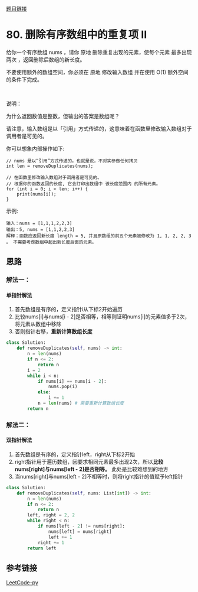 [题目链接](xxx)
# 80. 删除有序数组中的重复项 II
给你一个有序数组 nums ，请你 原地 删除重复出现的元素，使每个元素 最多出现两次 ，返回删除后数组的新长度。

不要使用额外的数组空间，你必须在 原地 修改输入数组 并在使用 O(1) 额外空间的条件下完成。

 

说明：

为什么返回数值是整数，但输出的答案是数组呢？

请注意，输入数组是以「引用」方式传递的，这意味着在函数里修改输入数组对于调用者是可见的。

你可以想象内部操作如下:
```text
// nums 是以“引用”方式传递的。也就是说，不对实参做任何拷贝
int len = removeDuplicates(nums);

// 在函数里修改输入数组对于调用者是可见的。
// 根据你的函数返回的长度, 它会打印出数组中 该长度范围内 的所有元素。
for (int i = 0; i < len; i++) {
    print(nums[i]);
}
```


示例:
```
输入：nums = [1,1,1,2,2,3]
输出：5, nums = [1,1,2,2,3]
解释：函数应返回新长度 length = 5, 并且原数组的前五个元素被修改为 1, 1, 2, 2, 3 。 不需要考虑数组中超出新长度后面的元素。
```


## 思路

### 解法一：
#### 单指针解法
1. 首先数组是有序的，定义指针i从下标2开始遍历
2. 比较nums[i]与nums[i - 2]是否相等，相等则证明nums[i]的元素值多于2次，将元素从数组中移除
3. 否则指针右移，**重新计算数组长度**
```python
class Solution:
    def removeDuplicates(self, nums) -> int:
        n = len(nums)
        if n <= 2:
            return n
        i = 2
        while i < n:
            if nums[i] == nums[i - 2]:
                nums.pop(i)
            else:
                i += 1
            n = len(nums) # 需要重新计算数组长度
        return n
```

### 解法二：
#### 双指针解法
1. 首先数组是有序的，定义指针left，right从下标2开始
2. right指针用于遍历数组，因要求相同元素最多出现2次，所以**比较nums[right]与nums[left - 2]是否相等。**
此处是比较难想到的地方
3. 当nums[right]与nums[left - 2]不相等时，则将right指针的值赋予left指针

```python
class Solution:
    def removeDuplicates(self, nums: List[int]) -> int:
        n = len(nums)
        if n <= 2:
            return n
        left, right = 2, 2
        while right < n:
            if nums[left - 2] != nums[right]:
                nums[left] = nums[right]
                left += 1
            right += 1
        return left
```
## 参考链接
[LeetCode-py](https://github.com/itcharge/LeetCode-Py/blob/main/Solutions/0080.%20%E5%88%A0%E9%99%A4%E6%9C%89%E5%BA%8F%E6%95%B0%E7%BB%84%E4%B8%AD%E7%9A%84%E9%87%8D%E5%A4%8D%E9%A1%B9%20II.md)